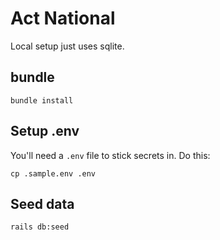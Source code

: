 # Act National

Local setup just uses sqlite.


## bundle

`bundle install`

## Setup .env

You'll need a `.env` file to stick secrets in. Do this:

`cp .sample.env .env`


## Seed data

`rails db:seed`
